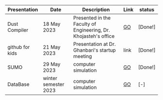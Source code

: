 Presentation | Date | Description | Link | status
--- | --- | --- | --- | ---
Dust Compiler | 18 May 2023 | Presented in the Faculty of Engineering, Dr. Khojasteh's office | [GO](https://github.com/Sajjad-s-presentations/Dust_compiler) | [Done!]
github for kids | 21 May 2023 | Presentation at Dr. Ghanbari's startup meeting | link | [Done!]
SUMO | 29 May 2023 | computer simulation | [GO](https://github.com/Sajjad-s-presentations/sumo-simulator) | [Done!]
DataBase | winter semester 2023 | computer simulation | [GO](https://github.com/Sajjad-s-presentations/sumo-simulator) | [-]

